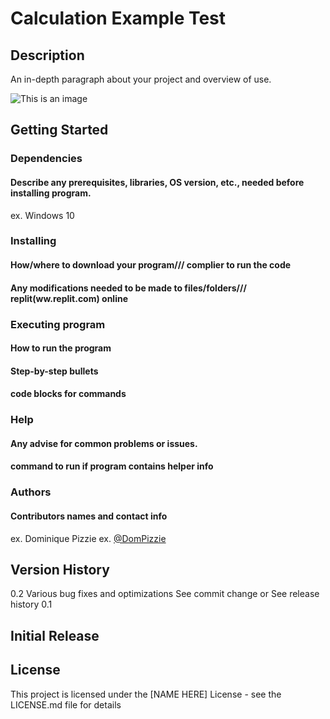 # Calculation Example Test

## Description
An in-depth paragraph about your project and overview of use.

![This is an image](https://myoctocat.com/assets/images/base-octocat.svg)


## Getting Started
### Dependencies
#### Describe any prerequisites, libraries, OS version, etc., needed before installing program.
ex. Windows 10

### Installing
#### How/where to download your program/// complier to run the code
#### Any modifications needed to be made to files/folders/// replit(ww.replit.com) online

### Executing program
#### How to run the program
#### Step-by-step bullets
#### code blocks for commands

### Help
#### Any advise for common problems or issues.
#### command to run if program contains helper info

### Authors
#### Contributors names and contact info
ex. Dominique Pizzie
ex. [@DomPizzie](https://pages.github.com/)


## Version History
0.2
Various bug fixes and optimizations
See commit change or See release history
0.1

## Initial Release

## License
This project is licensed under the [NAME HERE] License - see the LICENSE.md file for details
